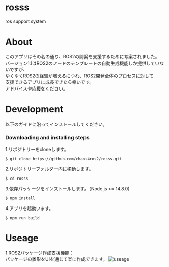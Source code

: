 # rosss
ros support system

# About
このアプリはその名の通り、ROS2の開発を支援するために考案されました。  
バージョン1.1はROS2のノードのテンプレートの自動生成機能しか提供していないですが、  
ゆくゆくROS2の経験が増えるにつれ、ROS2開発全体のプロセスに対して  
支援できるアプリに成長できたら幸いです。  
アドバイスや応援をください。  

# Development
以下のガイドに沿ってインストールしてください。

### Downloading and installing steps
1.リポジトリーをcloneします。

```
$ git clone https://github.com/chaos4ros2/rosss.git
```

2.リポジトリーフォルダー内に移動します。

```
$ cd rosss
```

3.依存パッケージをインストールします。（Node.js >= 14.8.0)

```
$ npm install
```

4.アプリを起動います。

```
$ npm run build
```
# Useage
1.ROS2パッケージ作成支援機能：   
  パッケージの雛形をUIを通じて楽に作成できます。
![useage](https://user-images.githubusercontent.com/80691913/125475619-19f53aa6-754d-47e4-b70c-fb41bc4a4719.gif)

